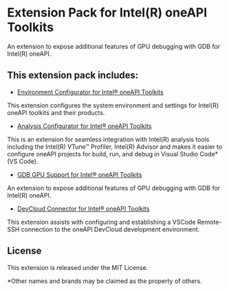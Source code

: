 # Extension Pack for Intel(R) oneAPI Toolkits

An extension to expose additional features of GPU debugging with GDB for Intel(R) oneAPI.


## This extension pack includes:
* [Environment Configurator for Intel® oneAPI Toolkits](https://github.com/intel/vscode-oneapi-environment-configurator)

This extension configures the system environment and settings for Intel(R) oneAPI toolkits and their products.

* [Analysis Configurator for Intel® oneAPI Toolkits](https://github.com/intel/vscode-oneapi-analysis-configurator)

This is an extension for seamless integration with Intel(R) analysis tools including the Intel(R) VTune™ Profiler, Intel(R) Advisor and makes it easier to configure oneAPI projects for build, run, and debug in Visual Studio Code* (VS Code).

* [GDB GPU Support for Intel® oneAPI Toolkits](https://github.com/intel/vscode-oneapi-gdb-debug)

An extension to expose additional features of GPU debugging with GDB for Intel(R) oneAPI.

* [DevCloud Connector for Intel® oneAPI Toolkits](https://github.com/intel/vscode-vscode-oneapi-devcloud-connectoror)

This extension assists with configuring and establishing a VSCode Remote-SSH connection to the oneAPI DevCloud development environment.

## License
This extension is released under the MIT License.

*Other names and brands may be claimed as the property of others.

